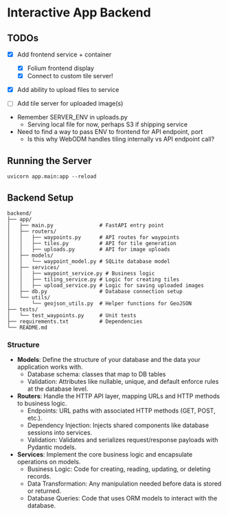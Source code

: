 # Interactive App Backend

## TODOs
- [x] Add frontend service + container
    - [x] Folium frontend display
    - [x] Connect to custom tile server!
- [x] Add ability to upload files to service
- [ ] Add tile server for uploaded image(s)


- Remember SERVER_ENV in uploads.py
    - Serving local file for now, perhaps S3 if shipping service
- Need to find a way to pass ENV to frontend for API endpoint, port
    - Is this why WebODM handles tiling internally vs API endpoint call?

## Running the Server

`uvicorn app.main:app --reload`


## Backend Setup

```
backend/
├── app/
│   ├── main.py               # FastAPI entry point
│   ├── routers/
│   │   ├── waypoints.py      # API routes for waypoints
│   │   ├── tiles.py          # API for tile generation
│   │   ├── uploads.py        # API for image uploads
│   ├── models/
│   │   └── waypoint_model.py # SQLite database model
│   ├── services/
│   │   ├── waypoint_service.py # Business logic
│   │   ├── tiling_service.py # Logic for creating tiles
│   │   ├── upload_service.py # Logic for saving uploaded images
│   ├── db.py                 # Database connection setup
│   └── utils/
│       └── geojson_utils.py  # Helper functions for GeoJSON
├── tests/
│   └── test_waypoints.py     # Unit tests
├── requirements.txt          # Dependencies
└── README.md
```

### Structure
- **Models**: Define the structure of your database and the data your application works with.
    - Database schema: classes that map to DB tables
    - Validation: Attributes like nullable, unique, and default enforce rules at the database level.
- **Routers**: Handle the HTTP API layer, mapping URLs and HTTP methods to business logic.
    - Endpoints: URL paths with associated HTTP methods (GET, POST, etc.).
    - Dependency Injection: Injects shared components like database sessions into services.
    - Validation: Validates and serializes request/response payloads with Pydantic models.
- **Services**: Implement the core business logic and encapsulate operations on models.
    - Business Logic: Code for creating, reading, updating, or deleting records.
    - Data Transformation: Any manipulation needed before data is stored or returned.
    - Database Queries: Code that uses ORM models to interact with the database.



